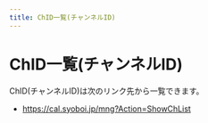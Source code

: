 ```yaml
---
title: ChID一覧(チャンネルID) 
---
```


# ChID一覧(チャンネルID)

ChID(チャンネルID)は次のリンク先から一覧できます。

- https://cal.syoboi.jp/mng?Action=ShowChList

